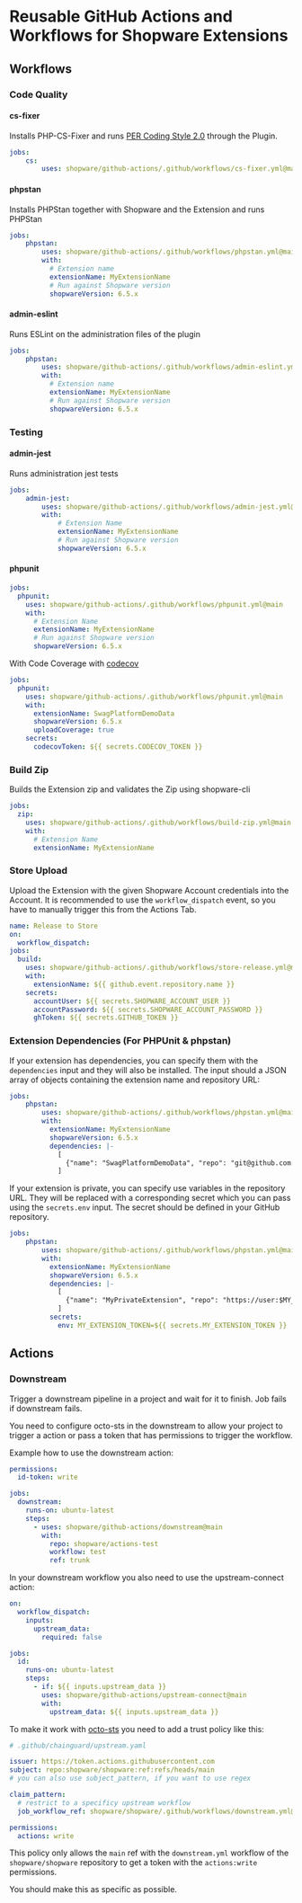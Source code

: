 # Reusable GitHub Actions and Workflows for Shopware Extensions

## Workflows

### Code Quality

#### cs-fixer

Installs PHP-CS-Fixer and runs [PER Coding Style 2.0](https://www.php-fig.org/per/coding-style/) through the Plugin.

```yaml
jobs:
    cs:
        uses: shopware/github-actions/.github/workflows/cs-fixer.yml@main
```

#### phpstan

Installs PHPStan together with Shopware and the Extension and runs PHPStan

```yaml
jobs:
    phpstan:
        uses: shopware/github-actions/.github/workflows/phpstan.yml@main
        with:
          # Extension name
          extensionName: MyExtensionName
          # Run against Shopware version
          shopwareVersion: 6.5.x
```

#### admin-eslint

Runs ESLint on the administration files of the plugin
```yaml
jobs:
    phpstan:
        uses: shopware/github-actions/.github/workflows/admin-eslint.yml@main
        with:
          # Extension name
          extensionName: MyExtensionName
          # Run against Shopware version
          shopwareVersion: 6.5.x
```

### Testing

#### admin-jest

Runs administration jest tests

```yaml
jobs:
    admin-jest:
        uses: shopware/github-actions/.github/workflows/admin-jest.yml@main
        with:
            # Extension Name
            extensionName: MyExtensionName
            # Run against Shopware version
            shopwareVersion: 6.5.x
```

#### phpunit

```yaml
jobs:
  phpunit:
    uses: shopware/github-actions/.github/workflows/phpunit.yml@main
    with:
      # Extension Name
      extensionName: MyExtensionName
      # Run against Shopware version
      shopwareVersion: 6.5.x
```

With Code Coverage with [codecov](https://about.codecov.io/)

```yaml
jobs:
  phpunit:
    uses: shopware/github-actions/.github/workflows/phpunit.yml@main
    with:
      extensionName: SwagPlatformDemoData
      shopwareVersion: 6.5.x
      uploadCoverage: true
    secrets:
      codecovToken: ${{ secrets.CODECOV_TOKEN }}
```

### Build Zip

Builds the Extension zip and validates the Zip using shopware-cli

```yaml
jobs:
  zip:
    uses: shopware/github-actions/.github/workflows/build-zip.yml@main
    with:
      # Extension Name
      extensionName: MyExtensionName
```

### Store Upload

Upload the Extension with the given Shopware Account credentials into the Account. It is recommended to use the `workflow_dispatch` event, so you have to manually trigger this from the Actions Tab.

```yaml
name: Release to Store
on:
  workflow_dispatch:
jobs:
  build:
    uses: shopware/github-actions/.github/workflows/store-release.yml@main
    with:
      extensionName: ${{ github.event.repository.name }}
    secrets:
      accountUser: ${{ secrets.SHOPWARE_ACCOUNT_USER }}
      accountPassword: ${{ secrets.SHOPWARE_ACCOUNT_PASSWORD }}
      ghToken: ${{ secrets.GITHUB_TOKEN }}
```

### Extension Dependencies (For PHPUnit & phpstan)

If your extension has dependencies, you can specify them with the `dependencies` input and they will also be installed. The
input should a JSON array of objects containing the extension name and repository URL:

```yaml
jobs:
    phpstan:
        uses: shopware/github-actions/.github/workflows/phpstan.yml@main
        with:
          extensionName: MyExtensionName
          shopwareVersion: 6.5.x
          dependencies: |-
            [
              {"name": "SwagPlatformDemoData", "repo": "git@github.com:shopware/SwagPlatformDemoData.git"}
            ]
```

If your extension is private, you can specify use variables in the repository URL. They will be replaced with a corresponding secret which you can pass using the `secrets.env` input.
The secret should be defined in your GitHub repository.

```yaml
jobs:
    phpstan:
        uses: shopware/github-actions/.github/workflows/phpstan.yml@main
        with:
          extensionName: MyExtensionName
          shopwareVersion: 6.5.x
          dependencies: |-
            [
              {"name": "MyPrivateExtension", "repo": "https://user:$MY_EXTENSION_TOKEN@gitlab.domain.com/org/my-extension.git"}
            ]
          secrets:
            env: MY_EXTENSION_TOKEN=${{ secrets.MY_EXTENSION_TOKEN }}
```

## Actions

### Downstream

Trigger a downstream pipeline in a project and wait for it to finish.
Job fails if downstream fails.

You need to configure octo-sts in the downstream to allow your project to trigger a action or pass a token that has permissions to trigger the workflow.

Example how to use the downstream action:
```yaml
permissions:
  id-token: write

jobs:
  downstream:
    runs-on: ubuntu-latest
    steps:
      - uses: shopware/github-actions/downstream@main
        with:
          repo: shopware/actions-test
          workflow: test
          ref: trunk
```

In your downstream workflow you also need to use the upstream-connect action:

```yaml
on:
  workflow_dispatch:
    inputs:
      upstream_data:
        required: false

jobs:
  id:
    runs-on: ubuntu-latest
    steps:
      - if: ${{ inputs.upstream_data }}
        uses: shopware/github-actions/upstream-connect@main
        with:
          upstream_data: ${{ inputs.upstream_data }}
```

To make it work with [octo-sts](https://github.com/octo-sts/app) you need to add a trust policy like this:

```yaml
# .github/chainguard/upstream.yaml

issuer: https://token.actions.githubusercontent.com
subject: repo:shopware/shopware:ref:refs/heads/main
# you can also use subject_pattern, if you want to use regex

claim_pattern:
  # restrict to a specificy upstream workflow
  job_workflow_ref: shopware/shopware/.github/workflows/downstream.yml@refs/heads/.*

permissions:
  actions: write

```

This policy only allows the `main` ref with the `downstream.yml` workflow of the `shopware/shopware` repository to get a token with the `actions:write` permissions.

You should make this as specific as possible.